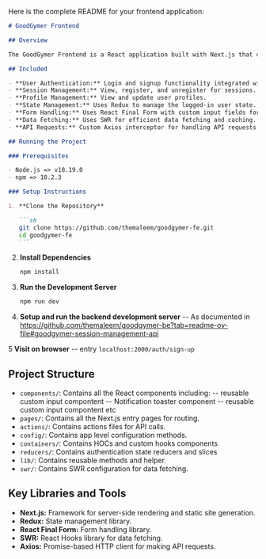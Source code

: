 Here is the complete README for your frontend application:

````markdown
# GoodGymer Frontend

## Overview

The GoodGymer Frontend is a React application built with Next.js that consumes the GoodGymer Session Management API. It allows users to view and register for sessions, manage their profiles, and more. The application uses Redux for state management, React Final Form for form handling, and SWR for data fetching. It also includes custom input fields and an Axios interceptor for API requests.

## Included

- **User Authentication:** Login and signup functionality integrated with the GoodGymer Session Management API.
- **Session Management:** View, register, and unregister for sessions.
- **Profile Management:** View and update user profiles.
- **State Management:** Uses Redux to manage the logged-in user state.
- **Form Handling:** Uses React Final Form with custom input fields for robust form management.
- **Data Fetching:** Uses SWR for efficient data fetching and caching.
- **API Requests:** Custom Axios interceptor for handling API requests and responses.

## Running the Project

### Prerequisites

- Node.js => v18.19.0
- npm => 10.2.3

### Setup Instructions

1. **Clone the Repository**

   ```sh
   git clone https://github.com/themaleem/goodgymer-fe.git
   cd goodgymer-fe
   ```
````

2. **Install Dependencies**

   ```sh
   npm install
   ```

3. **Run the Development Server**

   ```sh
   npm run dev
   ```

4. **Setup and run the backend development server**
   -- As documented in https://github.com/themaleem/goodgymer-be?tab=readme-ov-file#goodgymer-session-management-api

5 **Visit on browser**
-- entry `localhost:2000/auth/sign-up`

## Project Structure

- `components/`: Contains all the React components including:
  -- reusable custom input compontent
  -- Notification toaster component
  -- reusable custom input compontent
  etc
- `pages/`: Contains all the Next.js entry pages for routing.
- `actions/`: Contains actions files for API calls.
- `config/`: Contains app level configuration methods.
- `containers/`: Contains HOCs and custom hooks components
- `reducers/`: Contains authentication state reducers and slices
- `lib/`: Contains reusable methods and helper.
- `swr/`: Contains SWR configuration for data fetching.

## Key Libraries and Tools

- **Next.js:** Framework for server-side rendering and static site generation.
- **Redux:** State management library.
- **React Final Form:** Form handling library.
- **SWR:** React Hooks library for data fetching.
- **Axios:** Promise-based HTTP client for making API requests.
